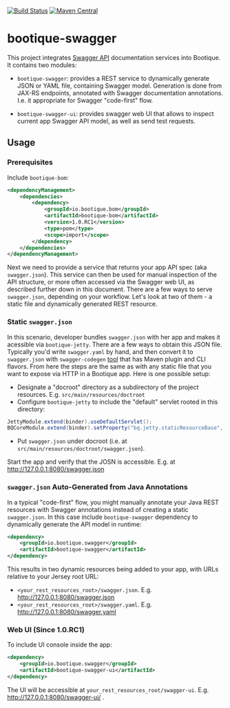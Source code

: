 <!--
  Licensed to ObjectStyle LLC under one
  or more contributor license agreements.  See the NOTICE file
  distributed with this work for additional information
  regarding copyright ownership.  The ObjectStyle LLC licenses
  this file to you under the Apache License, Version 2.0 (the
  "License"); you may not use this file except in compliance
  with the License.  You may obtain a copy of the License at

    http://www.apache.org/licenses/LICENSE-2.0

  Unless required by applicable law or agreed to in writing,
  software distributed under the License is distributed on an
  "AS IS" BASIS, WITHOUT WARRANTIES OR CONDITIONS OF ANY
  KIND, either express or implied.  See the License for the
  specific language governing permissions and limitations
  under the License.
  -->

[![Build Status](https://travis-ci.org/bootique/bootique-swagger.svg)](https://travis-ci.org/bootique/bootique-swagger)
[![Maven Central](https://img.shields.io/maven-central/v/io.bootique.swagger/bootique-swagger.svg?colorB=brightgreen)](https://search.maven.org/artifact/io.bootique.swagger/bootique-swagger/)

# bootique-swagger

This project integrates [Swagger API](http://swagger.io/) documentation services into Bootique.
It contains two modules:

* `bootique-swagger`: provides a REST service to dynamically generate JSON or YAML
file, containing Swagger model. Generation is done from JAX-RS endpoints, annotated
with Swagger documentation annotations. I.e. it appropriate for Swagger "code-first"
flow.

* `bootique-swagger-ui`: provides swagger web UI that allows to inspect
current app Swagger API model, as well as send test requests.

## Usage

### Prerequisites

Include ```bootique-bom```:
```xml
<dependencyManagement>
    <dependencies>
        <dependency>
            <groupId>io.bootique.bom</groupId>
            <artifactId>bootique-bom</artifactId>
            <version>1.0.RC1</version>
            <type>pom</type>
            <scope>import</scope>
        </dependency>
    </dependencies>
</dependencyManagement>
```

Next we need to provide a service that returns your app API spec (aka
`swagger.json`). This service can then be used for manual inspection of
the API structure, or more often accessed via the Swagger web UI, as described
further down in this document. There are a few ways to serve `swagger.json`,
depending on your workflow. Let's look at two of them - a static file
and dynamically generated REST resource.

### Static `swagger.json`

In this scenario, developer bundles `swagger.json` with her app and makes
it acessible via `bootique-jetty`. There are a few ways to obtain this JSON
file. Typically you'd write `swagger.yaml` by hand, and then convert it
to `swagger.json` with `swagger-codegen` [tool](https://github.com/swagger-api/swagger-codegen)
that has Maven plugin and CLI flavors. From here the steps are the same
as with any static file that you want to expose via HTTP in a Bootique app.
Here is one possible setup:

* Designate a "docroot" directory as a subdirectory of the project resources.
E.g. `src/main/resources/doctroot`
* Configure `bootique-jetty` to include the "default" servlet rooted in this
directory:

```java
JettyModule.extend(binder).useDefaultServlet();
BQCoreModule.extend(binder).setProperty("bq.jetty.staticResourceBase", "classpath:docroot");
```

* Put `swagger.json` under docroot (i.e. at  `src/main/resources/doctroot/swagger.json`).

Start the app and verify that the JOSN is accessible. E.g. at http://127.0.0.1:8080/swagger.json

### `swagger.json` Auto-Generated from Java Annotations

In a typical "code-first" flow, you might manually annotate your Java
REST resources with Swagger annotations instead of creating a static
`swagger.json`. In this case include `bootique-swagger` dependency to
dynamically generate the API model in runtime:

```xml
<dependency>
	<groupId>io.bootique.swagger</groupId>
	<artifactId>bootique-swagger</artifactId>
</dependency>
```

This results in two dynamic resources being added to your app, with URLs
relative to your Jersey root URL:

* `<your_rest_resources_root>/swagger.json`. E.g. http://127.0.0.1:8080/swagger.json
* `<your_rest_resources_root>/swagger.yaml`. E.g. http://127.0.0.1:8080/swagger.yaml


### Web UI (Since 1.0.RC1)

To include UI console inside the app:

```xml
<dependency>
	<groupId>io.bootique.swagger</groupId>
	<artifactId>bootique-swagger-ui</artifactId>
</dependency>
```

The UI will be accessible at `your_rest_resources_root/swagger-ui`. E.g. http://127.0.0.1:8080/swagger-ui/ .

